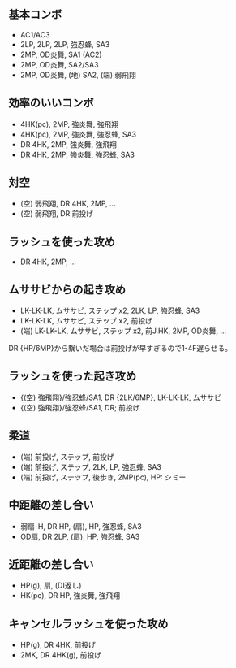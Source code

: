 ## 基本コンボ

- AC1/AC3
- 2LP, 2LP, 2LP, 強忍蜂, SA3
- 2MP, OD炎舞, SA1 (AC2)
- 2MP, OD炎舞, SA2/SA3
- 2MP, OD炎舞, (地) SA2, (端) 弱飛翔

## 効率のいいコンボ

- 4HK(pc), 2MP, 強炎舞, 強飛翔
- 4HK(pc), 2MP, 強炎舞, 強忍蜂, SA3
- DR 4HK, 2MP, 強炎舞, 強飛翔
- DR 4HK, 2MP, 強炎舞, 強忍蜂, SA3

## 対空

- (空) 弱飛翔, DR 4HK, 2MP, ...
- (空) 弱飛翔, DR 前投げ

## ラッシュを使った攻め

- DR 4HK, 2MP, ...

## ムササビからの起き攻め

- LK-LK-LK, ムササビ, ステップ x2, 2LK, LP, 強忍蜂, SA3
- LK-LK-LK, ムササビ, ステップ x2, 前投げ
- (端) LK-LK-LK, ムササビ, ステップ x2, 前J.HK, 2MP, OD炎舞, ...

DR {HP/6MP}から繋いだ場合は前投げが早すぎるので1-4F遅らせる。

## ラッシュを使った起き攻め

- {(空) 強飛翔}/強忍蜂/SA1, DR {2LK/6MP}, LK-LK-LK, ムササビ
- {(空) 強飛翔}/強忍蜂/SA1, DR; 前投げ

## 柔道

- (端) 前投げ, ステップ, 前投げ
- (端) 前投げ, ステップ, 2LK, LP, 強忍蜂, SA3
- (端) 前投げ, ステップ, 後歩き, 2MP(pc), HP: シミー

## 中距離の差し合い

- 弱扇-H, DR HP, (扇), HP, 強忍蜂, SA3
- OD扇, DR 2LP, (扇), HP, 強忍蜂, SA3

## 近距離の差し合い

- HP(g), 扇, (DI返し)
- HK(pc), DR HP, 強炎舞, 強飛翔

## キャンセルラッシュを使った攻め

- HP(g), DR 4HK, 前投げ
- 2MK, DR 4HK(g), 前投げ
